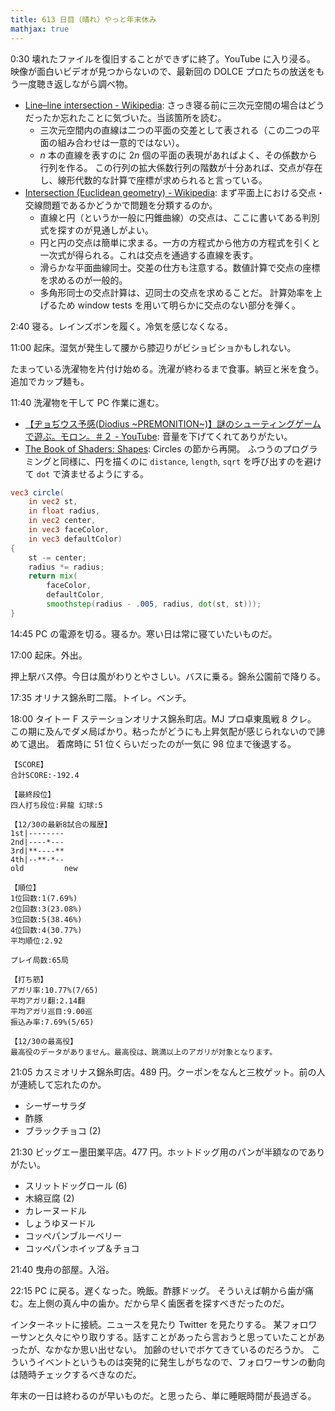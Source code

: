 ```yaml
---
title: 613 日目（晴れ）やっと年末休み
mathjax: true
---
```


0:30 壊れたファイルを復旧することができずに終了。YouTube に入り浸る。
映像が面白いビデオが見つからないので、最新回の DOLCE プロたちの放送をもう一度聴き返しながら調べ物。

* [Line–line intersection - Wikipedia](https://en.wikipedia.org/wiki/Line%E2%80%93line_intersection):
  さっき寝る前に三次元空間の場合はどうだったか忘れたことに気づいた。当該箇所を読む。
  * 三次元空間内の直線は二つの平面の交差として表される（この二つの平面の組み合わせは一意的ではない）。
  * $n$ 本の直線を表すのに $2n$ 個の平面の表現があればよく、その係数から行列を作る。
    この行列の拡大係数行列の階数が十分あれば、交点が存在し、線形代数的な計算で座標が求められると言っている。
* [Intersection (Euclidean geometry) - Wikipedia](https://en.wikipedia.org/wiki/Intersection_(Euclidean_geometry)):
  まず平面上における交点・交線問題であるかどうかで問題を分類するのか。
  * 直線と円（というか一般に円錐曲線）の交点は、ここに書いてある判別式を探すのが見通しがよい。
  * 円と円の交点は簡単に求まる。一方の方程式から他方の方程式を引くと一次式が得られる。これは交点を通過する直線を表す。
  * 滑らかな平面曲線同士。交差の仕方も注意する。数値計算で交点の座標を求めるのが一般的。
  * 多角形同士の交点計算は、辺同士の交点を求めることだ。
    計算効率を上げるため window tests を用いて明らかに交点のない部分を弾く。

2:40 寝る。レインズボンを履く。冷気を感じなくなる。

11:00 起床。湿気が発生して腰から膝辺りがビショビショかもしれない。

たまっている洗濯物を片付け始める。洗濯が終わるまで食事。納豆と米を食う。追加でカップ麺も。

11:40 洗濯物を干して PC 作業に進む。

* [【ヂョぢウス予感(Diodius ~PREMONITION~)】謎のシューティングゲームで遊ぶ。モロン。＃２ - YouTube](https://www.youtube.com/watch?v=r2Vzg0pS1no):
  音量を下げてくれてありがたい。
* [The Book of Shaders: Shapes](https://thebookofshaders.com/07/): Circles の節から再開。
  ふつうのプログラミングと同様に、円を描くのに `distance`, `length`, `sqrt` を呼び出すのを避けて
  `dot` で済ませるようにする。

```glsl
vec3 circle(
    in vec2 st,
    in float radius,
    in vec2 center,
    in vec3 faceColor,
    in vec3 defaultColor)
{
    st -= center;
    radius *= radius;
    return mix(
        faceColor,
        defaultColor,
        smoothstep(radius - .005, radius, dot(st, st)));
}
```

14:45 PC の電源を切る。寝るか。寒い日は常に寝ていたいものだ。

17:00 起床。外出。

押上駅バス停。今日は風がわりとやさしい。バスに乗る。錦糸公園前で降りる。

17:35 オリナス錦糸町二階。トイレ。ベンチ。

18:00 タイトー F ステーションオリナス錦糸町店。MJ プロ卓東風戦 8 クレ。
この期に及んでダメ局ばかり。粘ったがどうにも上昇気配が感じられないので諦めて退出。
着席時に 51 位くらいだったのが一気に 98 位まで後退する。

```text
【SCORE】
合計SCORE:-192.4

【最終段位】
四人打ち段位:昇龍 幻球:5

【12/30の最新8試合の履歴】
1st|--------
2nd|----*---
3rd|**----**
4th|--**-*--
old         new

【順位】
1位回数:1(7.69%)
2位回数:3(23.08%)
3位回数:5(38.46%)
4位回数:4(30.77%)
平均順位:2.92

プレイ局数:65局

【打ち筋】
アガリ率:10.77%(7/65)
平均アガリ翻:2.14翻
平均アガリ巡目:9.00巡
振込み率:7.69%(5/65)

【12/30の最高役】
最高役のデータがありません。最高役は、跳満以上のアガリが対象となります。
```

21:05 カスミオリナス錦糸町店。489 円。クーポンをなんと三枚ゲット。前の人が連続して忘れたのか。

* シーザーサラダ
* 酢豚
* ブラックチョコ (2)

21:30 ビッグエー墨田業平店。477 円。ホットドッグ用のパンが半額なのでありがたい。

* スリットドッグロール (6)
* 木綿豆腐 (2)
* カレーヌードル
* しょうゆヌードル
* コッペパンブルーベリー
* コッペパンホイップ＆チョコ

21:40 曳舟の部屋。入浴。

22:15 PC に戻る。遅くなった。晩飯。酢豚ドッグ。
そういえば朝から歯が痛む。左上側の真ん中の歯か。だから早く歯医者を探すべきだったのだ。

インターネットに接続。ニュースを見たり Twitter を見たりする。
某フォロワーサンと久々にやり取りする。話すことがあったら言おうと思っていたことがあったが、なかなか思い出せない。
加齢のせいでボケてきているのだろうか。
こういうイベントというものは突発的に発生しがちなので、フォロワーサンの動向は随時チェックするべきなのだ。

年末の一日は終わるのが早いものだ。と思ったら、単に睡眠時間が長過ぎる。
